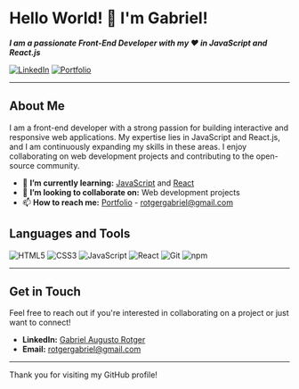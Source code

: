 # Hello World! 👋 I'm Gabriel!

***I am a passionate Front-End Developer with my ♥ in JavaScript and React.js***

[![LinkedIn](https://icongr.am/fontawesome/linkedin.svg?size=22&color=70c8ff)](https://www.linkedin.com/in/gabriel-augusto-rotger/)
[![Portfolio](https://img.shields.io/badge/Portfolio-rotgergabriel.netlify.app-70c8ff?style=flat&logo=netlify)](https://rotgergabriel.netlify.app/)

---

## About Me

I am a front-end developer with a strong passion for building interactive and responsive web applications. My expertise lies in JavaScript and React.js, and I am continuously expanding my skills in these areas. I enjoy collaborating on web development projects and contributing to the open-source community.

- 🌱 **I’m currently learning:** [JavaScript](https://developer.mozilla.org/en-US/docs/Web/JavaScript) and [React](https://developer.mozilla.org/en-US/docs/Learn/Tools_and_testing/Client-side_JavaScript_frameworks/React_getting_started)
- 👯 **I’m looking to collaborate on:** Web development projects
- 📫 **How to reach me:** [Portfolio](https://rotgergabriel.netlify.app/) - rotgergabriel@gmail.com

## Languages and Tools

![HTML5](https://img.shields.io/badge/-HTML5-E34F26?style=flat-square&logo=html5&logoColor=white)
![CSS3](https://img.shields.io/badge/-CSS3-1572B6?style=flat-square&logo=css3)
![JavaScript](https://img.shields.io/badge/-JavaScript-F7DF1E?style=flat-square&logo=javascript&logoColor=black)
![React](https://img.shields.io/badge/-React-61DAFB?style=flat-square&logo=react&logoColor=black)
![Git](https://img.shields.io/badge/-Git-F05032?style=flat-square&logo=git&logoColor=white)
![npm](https://img.shields.io/badge/-npm-CB3837?style=flat-square&logo=npm)

---

## Get in Touch

Feel free to reach out if you're interested in collaborating on a project or just want to connect!

- **LinkedIn:** [Gabriel Augusto Rotger](https://www.linkedin.com/in/gabriel-augusto-rotger/)
- **Email:** rotgergabriel@gmail.com

---

Thank you for visiting my GitHub profile!
